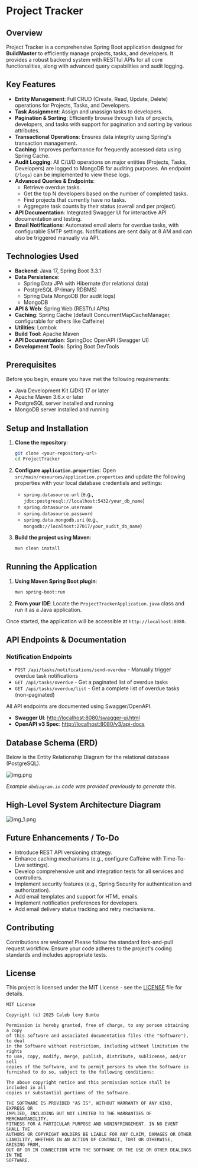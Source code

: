 # Project Tracker

## Overview

Project Tracker is a comprehensive Spring Boot application designed for **BuildMaster** to efficiently manage projects, tasks, and developers. It provides a robust backend system with RESTful APIs for all core functionalities, along with advanced query capabilities and audit logging.

## Key Features

*   **Entity Management**: Full CRUD (Create, Read, Update, Delete) operations for Projects, Tasks, and Developers.
*   **Task Assignment**: Assign and unassign tasks to developers.
*   **Pagination & Sorting**: Efficiently browse through lists of projects, developers, and tasks with support for pagination and sorting by various attributes.
*   **Transactional Operations**: Ensures data integrity using Spring's transaction management.
*   **Caching**: Improves performance for frequently accessed data using Spring Cache.
*   **Audit Logging**: All C/U/D operations on major entities (Projects, Tasks, Developers) are logged to MongoDB for auditing purposes. An endpoint (`/logs`) can be implemented to view these logs.
*   **Advanced Queries & Endpoints**:
    *   Retrieve overdue tasks.
    *   Get the top N developers based on the number of completed tasks.
    *   Find projects that currently have no tasks.
    *   Aggregate task counts by their status (overall and per project).
*   **API Documentation**: Integrated Swagger UI for interactive API documentation and testing.
*   **Email Notifications**: Automated email alerts for overdue tasks, with configurable SMTP settings. Notifications are sent daily at 8 AM and can also be triggered manually via API.

## Technologies Used

*   **Backend**: Java 17, Spring Boot 3.3.1
*   **Data Persistence**:
    *   Spring Data JPA with Hibernate (for relational data)
    *   PostgreSQL (Primary RDBMS)
    *   Spring Data MongoDB (for audit logs)
    *   MongoDB
*   **API & Web**: Spring Web (RESTful APIs)
*   **Caching**: Spring Cache (default ConcurrentMapCacheManager, configurable for others like Caffeine)
*   **Utilities**: Lombok
*   **Build Tool**: Apache Maven
*   **API Documentation**: SpringDoc OpenAPI (Swagger UI)
*   **Development Tools**: Spring Boot DevTools


## Prerequisites

Before you begin, ensure you have met the following requirements:

*   Java Development Kit (JDK) 17 or later
*   Apache Maven 3.6.x or later
*   PostgreSQL server installed and running
*   MongoDB server installed and running

## Setup and Installation

1.  **Clone the repository**:
    ```bash
    git clone <your-repository-url>
    cd ProjectTracker
    ```
2.  **Configure `application.properties`**:
    Open `src/main/resources/application.properties` and update the following properties with your local database credentials and settings:
    *   `spring.datasource.url` (e.g., `jdbc:postgresql://localhost:5432/your_db_name`)
    *   `spring.datasource.username`
    *   `spring.datasource.password`
    *   `spring.data.mongodb.uri` (e.g., `mongodb://localhost:27017/your_audit_db_name`)

3.  **Build the project using Maven**:
    ```bash
    mvn clean install
    ```

## Running the Application

1.  **Using Maven Spring Boot plugin**:
    ```bash
    mvn spring-boot:run
    ```
2.  **From your IDE**:
    Locate the `ProjectTrackerApplication.java` class and run it as a Java application.

Once started, the application will be accessible at `http://localhost:8080`.

## API Endpoints & Documentation

### Notification Endpoints

- `POST /api/tasks/notifications/send-overdue` - Manually trigger overdue task notifications
- `GET /api/tasks/overdue` - Get a paginated list of overdue tasks
- `GET /api/tasks/overdue/list` - Get a complete list of overdue tasks (non-paginated)

All API endpoints are documented using Swagger/OpenAPI.

*   **Swagger UI**: [http://localhost:8080/swagger-ui.html](http://localhost:8080/swagger-ui.html)
*   **OpenAPI v3 Spec**: [http://localhost:8080/v3/api-docs](http://localhost:8080/v3/api-docs)

## Database Schema (ERD)

Below is the Entity Relationship Diagram for the relational database (PostgreSQL).

![img.png](img.png)

*Example `dbdiagram.io` code was provided previously to generate this.* 

## High-Level System Architecture Diagram

![img_1.png](img_1.png)

## Future Enhancements / To-Do

*   Introduce REST API versioning strategy.
*   Enhance caching mechanisms (e.g., configure Caffeine with Time-To-Live settings).
*   Develop comprehensive unit and integration tests for all services and controllers.
*   Implement security features (e.g., Spring Security for authentication and authorization).
*   Add email templates and support for HTML emails.
*   Implement notification preferences for developers.
*   Add email delivery status tracking and retry mechanisms.

## Contributing

Contributions are welcome! Please follow the standard fork-and-pull request workflow. Ensure your code adheres to the project's coding standards and includes appropriate tests.

## License

This project is licensed under the MIT License - see the [LICENSE](LICENSE) file for details.

```
MIT License

Copyright (c) 2025 Caleb levy Buntu

Permission is hereby granted, free of charge, to any person obtaining a copy
of this software and associated documentation files (the "Software"), to deal
in the Software without restriction, including without limitation the rights
to use, copy, modify, merge, publish, distribute, sublicense, and/or sell
copies of the Software, and to permit persons to whom the Software is
furnished to do so, subject to the following conditions:

The above copyright notice and this permission notice shall be included in all
copies or substantial portions of the Software.

THE SOFTWARE IS PROVIDED "AS IS", WITHOUT WARRANTY OF ANY KIND, EXPRESS OR
IMPLIED, INCLUDING BUT NOT LIMITED TO THE WARRANTIES OF MERCHANTABILITY,
FITNESS FOR A PARTICULAR PURPOSE AND NONINFRINGEMENT. IN NO EVENT SHALL THE
AUTHORS OR COPYRIGHT HOLDERS BE LIABLE FOR ANY CLAIM, DAMAGES OR OTHER
LIABILITY, WHETHER IN AN ACTION OF CONTRACT, TORT OR OTHERWISE, ARISING FROM,
OUT OF OR IN CONNECTION WITH THE SOFTWARE OR THE USE OR OTHER DEALINGS IN THE
SOFTWARE.
```

